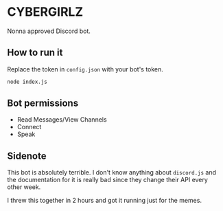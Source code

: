 # CYBERGIRLZ

Nonna approved Discord bot.

## How to run it

Replace the token in `config.json` with your bot's token.

```Bash
node index.js
```

## Bot permissions

* Read Messages/View Channels
* Connect
* Speak

## Sidenote

This bot is absolutely terrible. I don't know anything about `discord.js` and the documentation for it is really bad since they change their API every other week.

I threw this together in 2 hours and got it running just for the memes.
